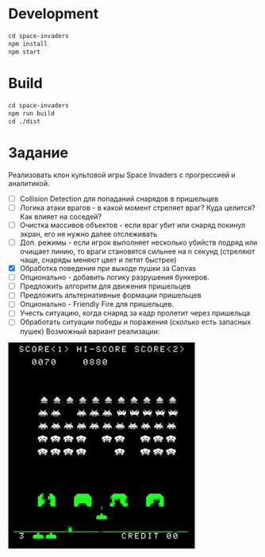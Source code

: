 # Development

```
cd space-invaders
npm install
npm start
```

# Build

```
cd space-invaders
npm run build
cd ./dist
```

# Задание
Реализовать клон культовой игры Space Invaders с прогрессией и аналитикой.

- [ ] Collision Detection для попаданий снарядов в пришельцев
- [ ] Логика атаки врагов - в какой момент стреляет враг? Куда целится? Как влияет на соседей?
- [ ] Очистка массивов объектов - если враг убит или снаряд покинул экран, его не нужно далее отслеживать
- [ ] Доп. режимы - если игрок выполняет несколько убийств подряд или очищает линию, то враги становятся сильнее на n секунд 
	(стреляют чаще, снаряды меняют цвет и летят быстрее)
- [x] Обработка поведения при выходе пушки за Сanvas
- [ ] Опционально - добавить логику разрушения бункеров.
- [ ] Предложить алгоритм для движения пришельцев
- [ ] Предложить альтернативные формации пришельцев
- [ ] Опционально - Friendly Fire для пришельцев.
- [ ] Учесть ситуацию, когда снаряд за кадр пролетит через пришельца
- [ ] Обработать ситуации победы и поражения (сколько есть запасных пушек)
Возможный вариант реализации:

![screenshot](assets/legacy.png)

